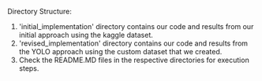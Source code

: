 Directory Structure:
 1. 'initial_implementation' directory contains our code and results from our initial approach using the kaggle dataset.
 2. 'revised_implementation' directory contains our code and results from the YOLO approach using the custom dataset that we created.
 3. Check the README.MD files in the respective directories for execution steps.